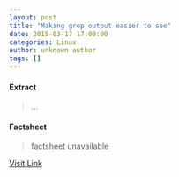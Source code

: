 ```yaml
---
layout: post
title: "Making grep output easier to see"
date: 2015-03-17 17:00:00
categories: Linux
author: unknown author
tags: []
---
```



#### Extract
>...

#### Factsheet
>factsheet unavailable

[Visit Link](http://www.linuxtoday.com/upload/making-grep-output-easier-to-see-150316105504.html)


